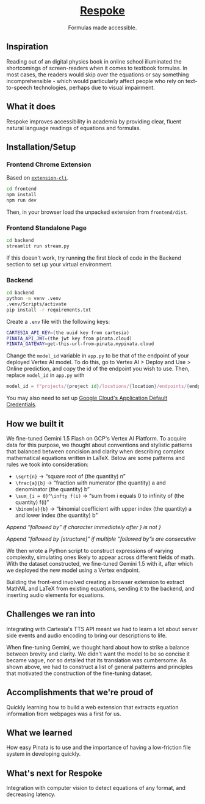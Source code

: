 <h1 align="center">
<a href="https://devpost.com/software/respoke">Respoke</a>
</h1>

<p align="center">Formulas made accessible.</p>

## Inspiration

Reading out of an digital physics book in online school illuminated the shortcomings of screen-readers when it comes to textbook formulas. In most cases, the readers would skip over the equations or say something incomprehensible - which would particularly affect people who rely on text-to-speech technologies, perhaps due to visual impairment.

## What it does

Respoke improves accessibility in academia by providing clear, fluent natural language readings of equations and formulas.

## Installation/Setup

### Frontend Chrome Extension

Based on [`extension-cli`](https://oss.mobilefirst.me/extension-cli/).

```sh
cd frontend
npm install
npm run dev
```

Then, in your browser load the unpacked extension from `frontend/dist`.

### Frontend Standalone Page

```sh
cd backend
streamlit run stream.py
```
If this doesn't work, try running the first block of code in the Backend section to set up your virtual environment.

### Backend

```sh
cd backend
python -m venv .venv
.venv/Scripts/activate
pip install -r requirements.txt
```

Create a `.env` file with the following keys:

```sh
CARTESIA_API_KEY=(the uuid key from cartesia)
PINATA_API_JWT=(the jwt key from pinata.cloud)
PINATA_GATEWAY=get-this-url-from-pinata.mypinata.cloud
```

Change the `model_id` variable in `app.py` to be that of the endpoint of your deployed Vertex AI model. To do this, go to Vertex AI > Deploy and Use > Online prediction, and copy the id of the endpoint you wish to use. Then, replace `model_id` in `app.py` with

```py
model_id = f"projects/{project id}/locations/{location}/endpoints/{endpoint id}"
```

You may also need to set up [Google Cloud's Application Default Credentials](https://cloud.google.com/docs/authentication/provide-credentials-adc).

## How we built it

We fine-tuned Gemini 1.5 Flash on GCP's Vertex AI Platform. To acquire data for this purpose, we thought about conventions and stylistic patterns that balanced between concision and clarity when describing complex mathematical equations written in LaTeX. Below are some patterns and rules we took into consideration:

- `\sqrt{n}` -> “square root of (the quantity) n”
- `\frac{a}{b}` -> “fraction with numerator (the quantity) a and denominator (the quantity) b”
- `\sum_{i = 0}^\infty f(i)` -> “sum from i equals 0 to infinity of (the quantity) f(i)”
- `\binom{a}{b}` -> “binomial coefficient with upper index (the quantity) a and lower index (the quantity) b”

_Append “followed by” if character immediately after } is not }_

_Append “followed by \[structure\]” if multiple “followed by”s are consecutive_

We then wrote a Python script to construct expressions of varying complexity, simulating ones likely to appear across different fields of math. With the dataset constructed, we fine-tuned Gemini 1.5 with it, after which we deployed the new model using a Vertex endpoint.

Building the front-end involved creating a browser extension to extract MathML and LaTeX from existing equations, sending it to the backend, and inserting audio elements for equations.

## Challenges we ran into

Integrating with Cartesia's TTS API meant we had to learn a lot about server side events and audio encoding to bring our descriptions to life.

When fine-tuning Gemini, we thought hard about how to strike a balance between brevity and clarity. We didn't want the model to be so concise it became vague, nor so detailed that its translation was cumbersome. As shown above, we had to construct a list of general patterns and principles that motivated the construction of the fine-tuning dataset.

## Accomplishments that we're proud of

Quickly learning how to build a web extension that extracts equation information from webpages was a first for us.

## What we learned

How easy Pinata is to use and the importance of having a low-friction file system in developing quickly.

## What's next for Respoke

Integration with computer vision to detect equations of any format, and decreasing latency.
